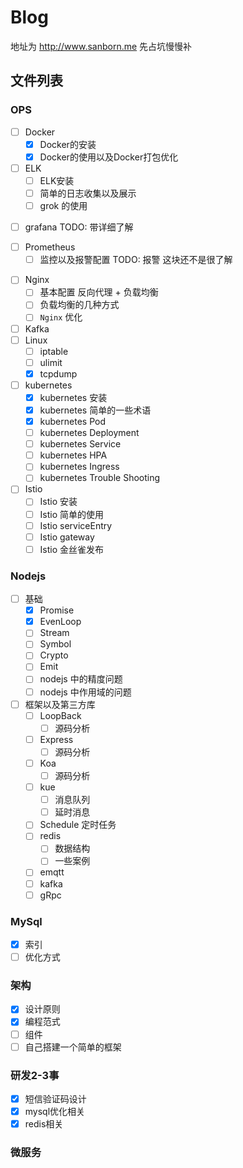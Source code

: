 # Blog
地址为 http://www.sanborn.me
先占坑慢慢补
## 文件列表
### OPS
  + [ ] Docker
    - [x] Docker的安装
    - [x] Docker的使用以及Docker打包优化
  + [ ] ELK
    - [ ] ELK安装
    - [ ] 简单的日志收集以及展示
    - [ ] grok 的使用
  - [ ] grafana TODO: 带详细了解
  + [ ] Prometheus
    - [ ] 监控以及报警配置 TODO: 报警 这块还不是很了解
  - [ ] Nginx
    - [ ] 基本配置 反向代理 + 负载均衡
    - [ ] 负载均衡的几种方式
    - [ ] `Nginx` 优化
  - [ ] Kafka
  - [ ] Linux
    + [ ] iptable
    + [ ] ulimit
    + [x] tcpdump 
  - [ ] kubernetes
    - [x] kubernetes 安装
    - [x] kubernetes 简单的一些术语
    - [x] kubernetes Pod
    - [ ] kubernetes Deployment
    - [ ] kubernetes Service
    - [ ] kubernetes HPA
    - [ ] kubernetes Ingress
    - [ ] kubernetes Trouble Shooting
  - [ ] Istio
    - [ ] Istio 安装
    - [ ] Istio 简单的使用
    - [ ] Istio serviceEntry
    - [ ] Istio gateway
    - [ ] Istio 金丝雀发布
### Nodejs
- [ ] 基础
  + [x] Promise
  + [x] EvenLoop
  + [ ] Stream
  + [ ] Symbol
  + [ ] Crypto
  + [ ] Emit
  + [ ] nodejs 中的精度问题
  + [ ] nodejs 中作用域的问题
- [ ] 框架以及第三方库
  - [ ] LoopBack
    + [ ] 源码分析
  - [ ] Express
    + [ ] 源码分析
  - [ ] Koa
    + [ ] 源码分析
  - [ ] kue
    + [ ] 消息队列
    + [ ] 延时消息
  + [ ] Schedule 定时任务
  - [ ] redis
    + [ ] 数据结构
    + [ ] 一些案例 
  + [ ] emqtt
  + [ ] kafka
  + [ ] gRpc
### MySql
- [x] 索引
- [ ] 优化方式
### 架构
- [x] 设计原则
- [x] 编程范式
- [ ] 组件
- [ ] 自己搭建一个简单的框架
### 研发2-3事
- [x] 短信验证码设计
- [x] mysql优化相关
- [x] redis相关
### 微服务
